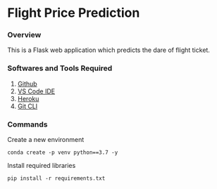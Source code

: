 # Flight Price Prediction

### Overview

This is a Flask web application which predicts the dare of flight ticket.

### Softwares and Tools Required

1. [Github](https://github.com)
2. [VS Code IDE](https://code.visualstudio.com/)
3. [Heroku](https://heroku.com)
4. [Git CLI](https://git-scm.com/download/win)

### Commands

Create a new environment

```
conda create -p venv python==3.7 -y
```

Install required libraries

```
pip install -r requirements.txt
```